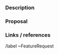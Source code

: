 ### Description

<!--(Include problem, use cases, benefits, and/or goals)-->

### Proposal

### Links / references

<!--(choose one of the following labels)-->
/label ~FeatureRequest